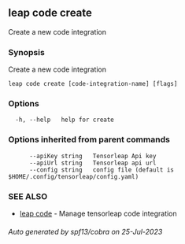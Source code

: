 ## leap code create

Create a new code integration

### Synopsis

Create a new code integration

```
leap code create [code-integration-name] [flags]
```

### Options

```
  -h, --help   help for create
```

### Options inherited from parent commands

```
      --apiKey string   Tensorleap Api key
      --apiUrl string   Tensorleap api url
      --config string   config file (default is $HOME/.config/tensorleap/config.yaml)
```

### SEE ALSO

* [leap code](leap_code.md)	 - Manage tensorleap code integration

###### Auto generated by spf13/cobra on 25-Jul-2023
